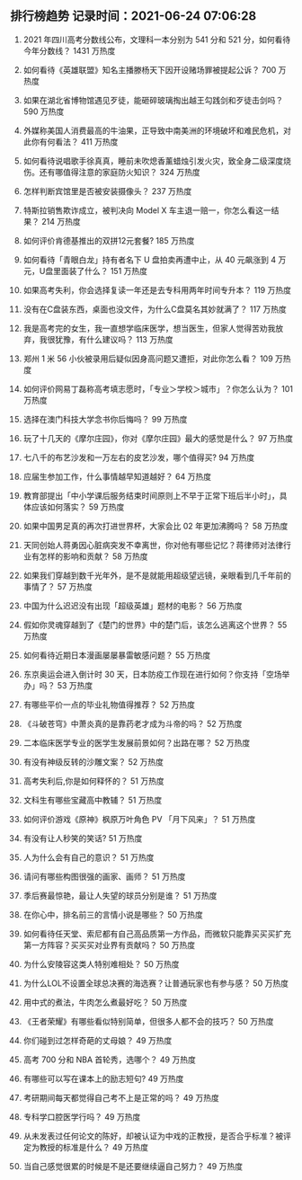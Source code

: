 
## 排行榜趋势 记录时间：2021-06-24 07:06:28
  
  1. 2021 年四川高考分数线公布，文理科一本分别为 541 分和 521 分，如何看待今年分数线？ 1431 万热度
    
  2. 如何看待《英雄联盟》知名主播滕杨天下因开设赌场罪被提起公诉？ 700 万热度
    
  3. 如果在湖北省博物馆遇见歹徒，能砸碎玻璃掏出越王勾践剑和歹徒击剑吗？ 590 万热度
    
  4. 外媒称美国人消费最高的牛油果，正导致中南美洲的环境破坏和难民危机，对此你有何看法？ 411 万热度
    
  5. 如何看待说唱歌手徐真真，睡前未吹熄香薰蜡烛引发火灾，致全身二级深度烧伤。还有哪值得注意的家庭防火知识？ 324 万热度
    
  6. 怎样判断宾馆里是否被安装摄像头？ 237 万热度
    
  7. 特斯拉销售欺诈成立，被判决向 Model X 车主退一赔一，你怎么看这一结果？ 214 万热度
    
  8. 如何评价肯德基推出的双拼12元套餐? 185 万热度
    
  9. 如何看待「青眼白龙」持有者名下 U 盘拍卖再遭中止，从 40 元飙涨到 4 万元，U盘里面装了什么？ 151 万热度
    
  10. 如果高考失利，你会选择复读一年还是去专科用两年时间专升本？ 119 万热度
    
  11. 没有在C盘装东西，桌面也没文件，为什么C盘莫名其妙就满了？ 117 万热度
    
  12. 我是高考完的女生，我一直想学临床医学，想当医生，但家人觉得苦劝我放弃，我很犹豫，有什么建议吗？ 113 万热度
    
  13. 郑州 1 米 56 小伙被录用后疑似因身高问题又遭拒，对此你怎么看？ 109 万热度
    
  14. 如何评价网易丁磊称高考填志愿时，「专业＞学校＞城市」？你怎么认为？ 101 万热度
    
  15. 选择在澳门科技大学念书你后悔吗？ 99 万热度
    
  16. 玩了十几天的《摩尔庄园》，你对《摩尔庄园》最大的感觉是什么？ 97 万热度
    
  17. 七八千的布艺沙发和一万左右的皮艺沙发，哪个值得买? 94 万热度
    
  18. 应届生参加工作，什么事情越早知道越好？ 64 万热度
    
  19. 教育部提出「中小学课后服务结束时间原则上不早于正常下班后半小时」，具体应该如何落实？ 59 万热度
    
  20. 如果中国男足真的再次打进世界杯，大家会比 02 年更加沸腾吗？ 58 万热度
    
  21. 天同创始人蒋勇因心脏病突发不幸离世，你对他有哪些记忆？蒋律师对法律行业有怎样的影响和贡献？ 58 万热度
    
  22. 如果我们穿越到数千光年外，是不是就能用超级望远镜，亲眼看到几千年前的事情了？ 57 万热度
    
  23. 中国为什么迟迟没有出现「超级英雄」题材的电影？ 56 万热度
    
  24. 假如你灵魂穿越到了《楚门的世界》中的楚门后，该怎么逃离这个世界？ 55 万热度
    
  25. 如何看待近期日本漫画屡屡暴雷敏感问题？ 55 万热度
    
  26. 东京奥运会进入倒计时 30 天，日本防疫工作现在进行如何？你支持「空场举办」吗？ 53 万热度
    
  27. 有哪些平价一点的毕业礼物值得推荐？ 52 万热度
    
  28. 《斗破苍穹》中萧炎真的是靠药老才成为斗帝的吗？ 52 万热度
    
  29. 二本临床医学专业的医学生发展前景如何？出路在哪？ 52 万热度
    
  30. 有没有神级反转的沙雕文案？ 52 万热度
    
  31. 高考失利后,你是如何释怀的？ 51 万热度
    
  32. 文科生有哪些宝藏高中教辅？ 51 万热度
    
  33. 如何评价游戏《原神》枫原万叶角色 PV 「月下风来」？ 51 万热度
    
  34. 有没有让人秒笑的笑话? 51 万热度
    
  35. 人为什么会有自己的意识？ 51 万热度
    
  36. 请问有哪些构图很强的画家、画师？ 51 万热度
    
  37. 季后赛最惊艳，最让人失望的球员分别是谁？ 51 万热度
    
  38. 在你心中，排名前三的言情小说是哪些？ 50 万热度
    
  39. 如何看待任天堂、索尼都有自己高品质第一方作品，而微软只能靠买买买扩充第一方阵容？买买买对业界有贡献吗？ 50 万热度
    
  40. 为什么安陵容这类人特别难相处？ 50 万热度
    
  41. 为什么LOL不设置全球总决赛的海选赛？让普通玩家也有参与感？ 50 万热度
    
  42. 用中式的煮法，牛肉怎么煮最好吃？ 50 万热度
    
  43. 《王者荣耀》有哪些看似特别简单，但很多人都不会的技巧？ 50 万热度
    
  44. 你们碰到过怎样奇葩的丈母娘？ 49 万热度
    
  45. 高考 700 分和 NBA 首轮秀，选哪个？ 49 万热度
    
  46. 有哪些可以写在课本上的励志短句? 49 万热度
    
  47. 考研期间每天都觉得自己考不上是正常的吗？ 49 万热度
    
  48. 专科学口腔医学行吗？ 49 万热度
    
  49. 从未发表过任何论文的陈好，却被认证为中戏的正教授，是否合乎标准？被评定为教授的标准是什么？ 49 万热度
    
  50. 当自己感觉很累的时候是不是还要继续逼自己努力？ 49 万热度
    